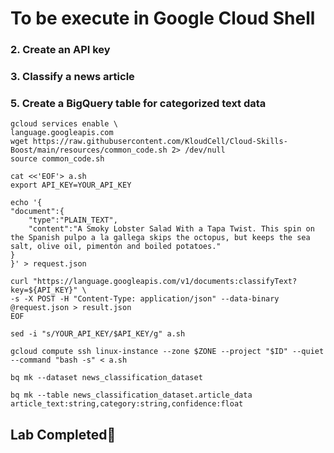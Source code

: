 # **To be execute in Google Cloud Shell**

### **2. Create an API key**

### **3. Classify a news article**

### **5. Create a BigQuery table for categorized text data**

    gcloud services enable \
    language.googleapis.com
    wget https://raw.githubusercontent.com/KloudCell/Cloud-Skills-Boost/main/resources/common_code.sh 2> /dev/null
    source common_code.sh

    cat <<'EOF'> a.sh
    export API_KEY=YOUR_API_KEY

    echo '{
    "document":{
        "type":"PLAIN_TEXT",
        "content":"A Smoky Lobster Salad With a Tapa Twist. This spin on the Spanish pulpo a la gallega skips the octopus, but keeps the sea salt, olive oil, pimentón and boiled potatoes."
    }
    }' > request.json

    curl "https://language.googleapis.com/v1/documents:classifyText?key=${API_KEY}" \
    -s -X POST -H "Content-Type: application/json" --data-binary @request.json > result.json
    EOF

    sed -i "s/YOUR_API_KEY/$API_KEY/g" a.sh

    gcloud compute ssh linux-instance --zone $ZONE --project "$ID" --quiet --command "bash -s" < a.sh 

    bq mk --dataset news_classification_dataset

    bq mk --table news_classification_dataset.article_data article_text:string,category:string,confidence:float

## Lab Completed🎉
